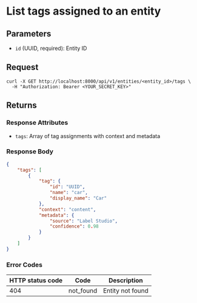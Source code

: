 # List tags assigned to an entity

## Parameters

- `id` (UUID, required): Entity ID

## Request

```curl
curl -X GET http://localhost:8000/api/v1/entities/<entity_id>/tags \
  -H "Authorization: Bearer <YOUR_SECRET_KEY>"
```

## Returns

### Response Attributes

- `tags`: Array of tag assignments with context and metadata

### Response Body

```json
{
	"tags": [
		{
			"tag": {
				"id": "UUID",
				"name": "car",
				"display_name": "Car"
			},
			"context": "content",
			"metadata": {
				"source": "Label Studio",
				"confidence": 0.98
			}
		}
	]
}
```

### Error Codes

| HTTP status code | Code      | Description      |
| ---------------- | --------- | ---------------- |
| 404              | not_found | Entity not found |
